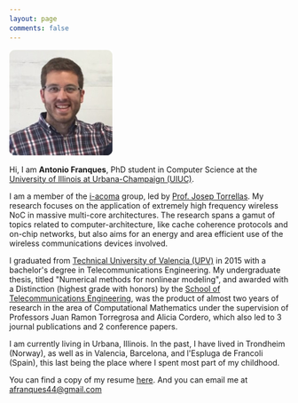 ```yaml
---
layout: page
comments: false
---
```


<div class="index_header_space"></div>
<img class="profile_picture" src="/img/profile_picture.jpg">

Hi, I am **Antonio Franques**, PhD student in Computer Science at the [University of Illinois at Urbana-Champaign (UIUC)](http://illinois.edu).

I am a member of the [i-acoma](http://iacoma.cs.uiuc.edu/) group, led by [Prof. Josep Torrellas](http://iacoma.cs.uiuc.edu/josep/torrellas.html). My research focuses on the application of extremely high frequency wireless NoC in massive multi-core architectures. The research spans a gamut of topics related to computer-architecture, like cache coherence protocols and on-chip networks, but also aims for an energy and area efficient use of the wireless communications devices involved.<br clear="left" />

I graduated from [Technical University of Valencia (UPV)](http://www.upv.es/index-en.html) in 2015 with a bachelor's degree in Telecommunications Engineering. My undergraduate thesis, titled "Numerical methods for nonlinear modeling", and awarded with a Distinction (highest grade with honors) by the [School of Telecommunications Engineering](https://www.etsit.upv.es/), was the product of almost two years of research in the area of Computational Mathematics under the supervision of Professors Juan Ramon Torregrosa and Alicia Cordero, which also led to 3 journal publications and 2 conference papers.

I am currently living in Urbana, Illinois. In the past, I have lived in Trondheim (Norway), as well as in Valencia, Barcelona, and l'Espluga de Francoli (Spain), this last being the place where I spent most part of my childhood.

You can find a copy of my resume [here](/docs/resume-antonio.pdf). And you can email me at [afranques44@gmail.com](afranques44@gmail.com)